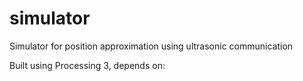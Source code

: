 # simulator
Simulator for position approximation using ultrasonic communication

Built using Processing 3, depends on:

